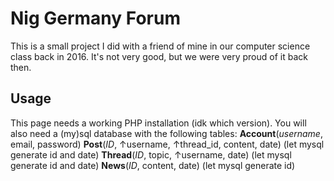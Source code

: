 # Nig Germany Forum
This is a small project I did with a friend of mine in our computer science class back in 2016.
It's not very good, but we were very proud of it back then.

## Usage
This page needs a working PHP installation (idk which version).
You will also need a (my)sql database with the following tables:
**Account**(_username_, email, password)
**Post**(_ID_, ↑username, ↑thread_id, content, date) (let mysql generate id and date)
**Thread**(_ID_, topic, ↑username, date) (let mysql generate id and date)
**News**(_ID_, content, date) (let mysql generate id)
